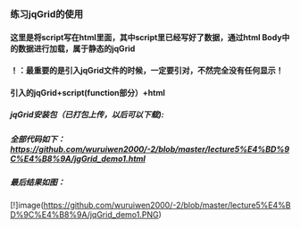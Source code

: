 ### 练习jqGrid的使用
#### 这里是将script写在html里面，其中script里已经写好了数据，通过html Body中的数据进行加载，属于静态的jqGrid
#### ！：最重要的是引入jqGrid文件的时候，一定要引对，不然完全没有任何显示！
#### 引入的jqGrid+script(function部分）+html
##### jqGrid安装包（已打包上传，以后可以下载):
##### 全部代码如下：https://github.com/wuruiwen2000/-2/blob/master/lecture5%E4%BD%9C%E4%B8%9A/jgGrid_demo1.html
##### 最后结果如图：
[!]image(https://github.com/wuruiwen2000/-2/blob/master/lecture5%E4%BD%9C%E4%B8%9A/jqGrid_demo1.PNG)
